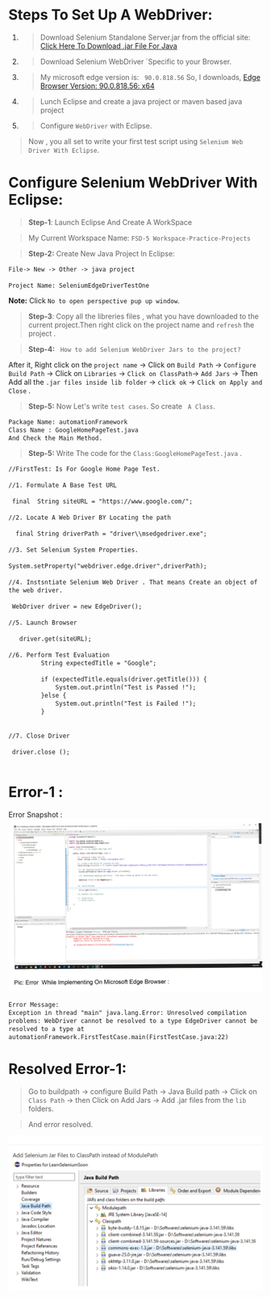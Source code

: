 # Steps To Set Up A WebDriver: 

1. > Download Selenium Standalone Server.jar from the official site:  [Click Here To Download .jar File For Java](https://www.selenium.dev/downloads/)

2. > Download Selenium WebDriver `Specific to your Browser.
3. > My microsoft edge version is: ` 90.0.818.56` So, I downloads, 
[Edge Browser Version: 90.0.818.56: x64](https://developer.microsoft.com/en-us/microsoft-edge/tools/webdriver/#downloads)

4. > Lunch Eclipse and create a java project or maven based java project
   
5. > Configure `WebDriver` with Eclipse.

>Now , you all set to write your first test script using `Selenium Web Driver With Eclipse`.  


# Configure Selenium WebDriver With Eclipse:

> **Step-1**: Launch Eclipse And Create A WorkSpace 

> My Current Workspace Name: ` FSD-5 Workspace-Practice-Projects `

>**Step-2:** Create New Java Project In Eclipse:

 ```
File-> New -> Other -> java project 

Project Name: SeleniumEdgeDriverTestOne
 ```
 **Note:**  Click `No to open perspective pup up window`. 

> **Step-3**: Copy all the libreries files , what you have downloaded to the current project.Then right click on the project name and  `refresh` the project .

>**Step-4:** ` How to add Selenium WebDriver Jars to the project?`

 After it, Right click on the `project name` -> Click on `Build Path` -> `Configure Build Path` -> Click on `Libraries` -> `Click on ClassPath`-> `Add Jars` -> Then Add all the `.jar files inside lib folder` -> `click ok` -> `Click on Apply and Close` .


>**Step-5:** Now Let's write `test cases`. So create ` A Class`. 
```
Package Name: automationFramework 
Class Name : GoogleHomePageTest.java
And Check the Main Method.
```

>**Step-5:** Write The code for the `Class:GoogleHomePageTest.java` .

```
//FirstTest: Is For Google Home Page Test.

//1. Formulate A Base Test URL

 final  String siteURL = "https://www.google.com/";
         
//2. Locate A Web Driver BY Locating the path

  final String driverPath = "driver\\msedgedriver.exe";

//3. Set Selenium System Properties.

System.setProperty("webdriver.edge.driver",driverPath);

//4. Instsntiate Selenium Web Driver . That means Create an object of the web driver.
 
 WebDriver driver = new EdgeDriver();
          
//5. Launch Browser

   driver.get(siteURL);

//6. Perform Test Evaluation 
         String expectedTitle = "Google";
         
         if (expectedTitle.equals(driver.getTitle())) {
        	 System.out.println("Test is Passed !");
         }else {
        	 System.out.println("Test is Failed !");
         }
         

//7. Close Driver 

 driver.close ();


```
# Error-1 :
 Error Snapshot :
 <img src="img/0001.jpg">
 
```
Error Message: 
Exception in thread "main" java.lang.Error: Unresolved compilation problems: WebDriver cannot be resolved to a type EdgeDriver cannot be resolved to a type at automationFramework.FirstTestCase.main(FirstTestCase.java:22)
```

# Resolved Error-1:

> Go to buildpath -> configure Build Path -> Java Build path -> Click on `Class Path` -> then Click on Add Jars -> Add .jar files from the `lib` folders. 

> And error resolved.

<img src="img/webdriver-error-message-1.jpg">